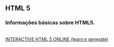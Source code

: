 ## HTML 5
<h3>Informações básicas sobre HTML5.</h3>
<br>
<a href="https://htmlcheatsheet.com/">INTERACTIVE HTML 5 ONLINE (learn e generate)</a><br>
<br>
<br>
<br>
<br>
<br>
<br>
